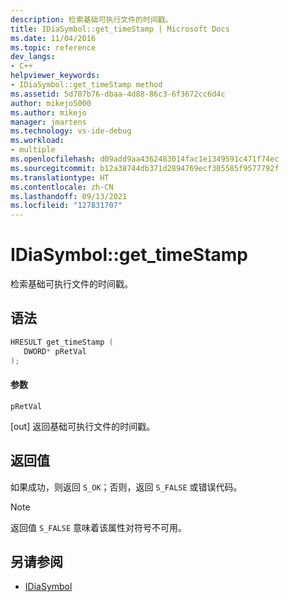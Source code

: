 ```yaml
---
description: 检索基础可执行文件的时间戳。
title: IDiaSymbol::get_timeStamp | Microsoft Docs
ms.date: 11/04/2016
ms.topic: reference
dev_langs:
- C++
helpviewer_keywords:
- IDiaSymbol::get_timeStamp method
ms.assetid: 5d707b76-dbaa-4d88-86c3-6f3672cc6d4c
author: mikejo5000
ms.author: mikejo
manager: jmartens
ms.technology: vs-ide-debug
ms.workload:
- multiple
ms.openlocfilehash: d09add9aa4362483014fac1e1349591c471f74ec
ms.sourcegitcommit: b12a38744db371d2894769ecf305585f9577792f
ms.translationtype: HT
ms.contentlocale: zh-CN
ms.lasthandoff: 09/13/2021
ms.locfileid: "127831707"
---
```

# <a name="idiasymbolget_timestamp"></a>IDiaSymbol::get_timeStamp
检索基础可执行文件的时间戳。

## <a name="syntax"></a>语法

```C++
HRESULT get_timeStamp ( 
   DWORD* pRetVal
);
```

#### <a name="parameters"></a>参数
 `pRetVal`

[out] 返回基础可执行文件的时间戳。

## <a name="return-value"></a>返回值
 如果成功，则返回 `S_OK`；否则，返回 `S_FALSE` 或错误代码。

> [!NOTE]
> 返回值 `S_FALSE` 意味着该属性对符号不可用。

## <a name="see-also"></a>另请参阅
- [IDiaSymbol](../../debugger/debug-interface-access/idiasymbol.md)
